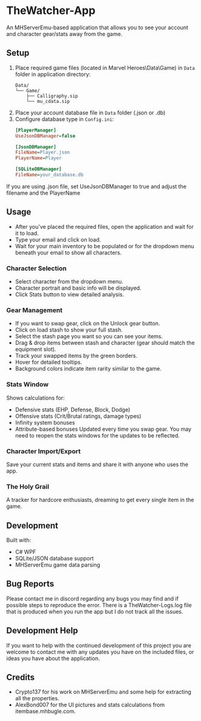 # TheWatcher-App
An MHServerEmu-based application that allows you to see your account and character gear/stats away from the game.

## Setup
1. Place required game files (located in Marvel Heroes\Data\Game) in  `Data` folder in application directory:
   ```
   Data/
   └── Game/
       ├── Calligraphy.sip
       └── mu_cdata.sip
   ```
3. Place your account database file in `Data` folder (.json or .db)
4. Configure database type in `Config.ini`:
   ```ini
   [PlayerManager]
   UseJsonDBManager=false

   [JsonDBManager]
   FileName=Player.json
   PlayerName=Player

   [SQLiteDBManager]
   FileName=your_database.db
   ```
If you are using .json file, set UseJsonDBManager to true and adjust the filename and the PlayerName

## Usage
- After you've placed the required files, open the application and wait for it to load.
- Type your email and click on load.
- Wait for your main inventory to be populated or for the dropdown menu beneath your email to show all characters.

### Character Selection
- Select character from the dropdown menu.
- Character portrait and basic info will be displayed.
- Click Stats button to view detailed analysis.

### Gear Management
- If you want to swap gear, click on the Unlock gear button.
- Click on load stash to show your full stash.
- Select the stash page you want so you can see your items.
- Drag & drop items between stash and character (gear should match the equipment slot).
- Track your swapped items by the green borders.
- Hover for detailed tooltips.
- Background colors indicate item rarity similar to the game.

### Stats Window
Shows calculations for:
- Defensive stats (EHP, Defense, Block, Dodge)
- Offensive stats (Crit/Brutal ratings, damage types)
- Infinity system bonuses
- Attribute-based bonuses
Updated every time you swap gear. You may need to reopen the stats windows for the updates to be reflected.

### Character Import/Export
Save your current stats and items and share it with anyone who uses the app.

### The Holy Grail
A tracker for hardcore enthusiasts, dreaming to get every single item in the game. 

## Development
Built with:
- C# WPF
- SQLite/JSON database support
- MHServerEmu game data parsing


## Bug Reports 
Please contact me in discord regarding any bugs you may find and if possible steps to reproduce the error. There is a TheWatcher-Logs.log file that is produced when you run the app but I do not track all the issues. 

## Development Help
If you want to help with the continued development of this project you are welcome to contact me with any updates you have on the included files, or ideas you have about the application.

## Credits
- Crypto137 for his work on MHServerEmu and some help for extracting all the properties.
- AlexBond007 for the UI pictures and stats calculations from itembase.mhbugle.com.
